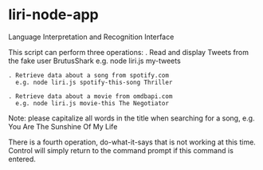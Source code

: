 # liri-node-app
Language Interpretation and Recognition Interface

This script can perform three operations:
    . Read and display Tweets from the fake user BrutusShark
      e.g. node liri.js my-tweets

    . Retrieve data about a song from spotify.com
      e.g. node liri.js spotify-this-song Thriller

    . Retrieve data about a movie from omdbapi.com
      e.g. node liri.js movie-this The Negotiator

Note: please capitalize all words in the title when searching
      for a song, e.g. You Are The Sunshine Of My Life

There is a fourth operation, do-what-it-says that is not working
at this time. Control will simply return to the command prompt
if this command is entered.

